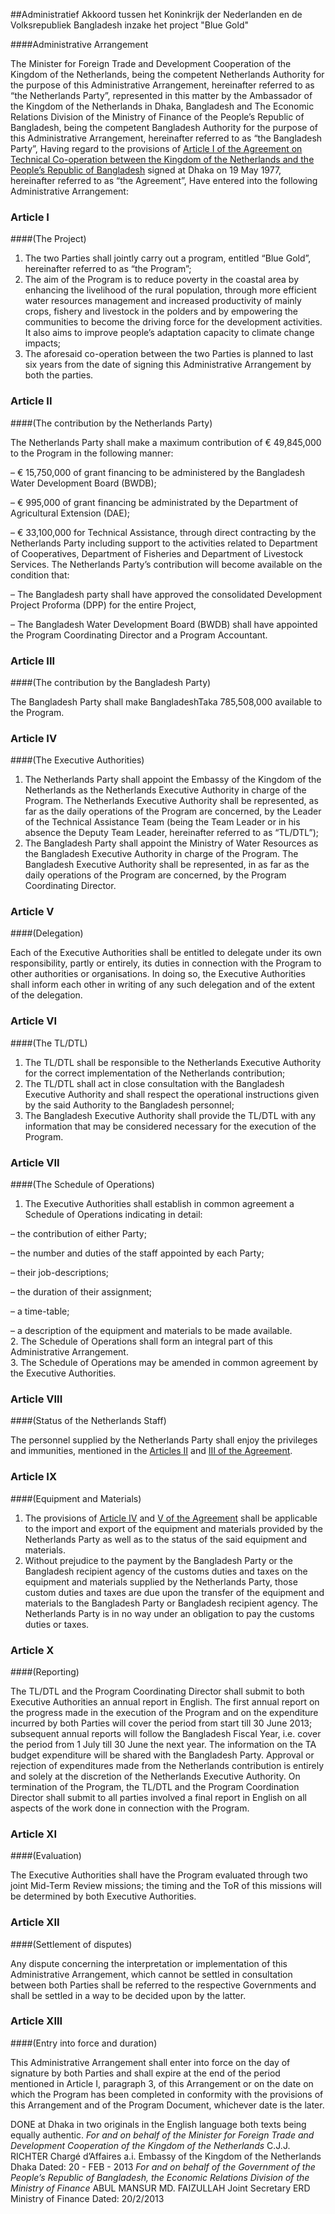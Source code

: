 <meta http-equiv='Content-Type' content='text/html; charset=utf-8' />

##Administratief Akkoord tussen het Koninkrijk der Nederlanden en de Volksrepubliek Bangladesh inzake het project "Blue Gold"

####Administrative Arrangement

The Minister for Foreign Trade and Development Cooperation of the Kingdom of the Netherlands, being the competent Netherlands Authority for the purpose of this Administrative Arrangement, hereinafter referred to as “the Netherlands Party”, represented in this matter by the Ambassador of the Kingdom of the Netherlands in Dhaka, Bangladesh and The Economic Relations Division of the Ministry of Finance of the People’s Republic of Bangladesh, being the competent Bangladesh Authority for the purpose of this Administrative Arrangement, hereinafter referred to as “the Bangladesh Party”, Having regard to the provisions of [Article I of the Agreement on Technical Co-operation between the Kingdom of the Netherlands and the People’s Republic of Bangladesh](../../../../verdrag/overeenkomst/tussen/het/koninkrijk/der/nederlanden/en/de/volksrepubliek/etc/BWBV0005634/README.md) signed at Dhaka on 19 May 1977, hereinafter referred to as “the Agreement”,   Have entered into the following Administrative Arrangement:    

### Article  I  

####(The Project)

1.  The two Parties shall jointly carry out a program, entitled “Blue Gold”, hereinafter referred to as “the Program”;   
2.  The aim of the Program is to reduce poverty in the coastal area by enhancing the livelihood of the rural population, through more efficient water resources management and increased productivity of mainly crops, fishery and livestock in the polders and by empowering the communities to become the driving force for the development activities. It also aims to improve people’s adaptation capacity to climate change impacts;   
3.  The aforesaid co-operation between the two Parties is planned to last six years from the date of signing this Administrative Arrangement by both the parties.  

### Article  II  

####(The contribution by the Netherlands Party)

The Netherlands Party shall make a maximum contribution of € 49,845,000 to the Program in the following manner: 

– € 15,750,000 of grant financing to be administered by the Bangladesh Water Development Board (BWDB);  

– € 995,000 of grant financing be administrated by the Department of Agricultural Extension (DAE);  

– € 33,100,000 for Technical Assistance, through direct contracting by the Netherlands Party including support to the activities related to Department of Cooperatives, Department of Fisheries and Department of Livestock Services.   The Netherlands Party’s contribution will become available on the condition that: 

– The Bangladesh party shall have approved the consolidated Development Project Proforma (DPP) for the entire Project,  

– The Bangladesh Water Development Board (BWDB) shall have appointed the Program Coordinating Director and a Program Accountant.   

### Article  III  

####(The contribution by the Bangladesh Party)

The Bangladesh Party shall make BangladeshTaka 785,508,000 available to the Program. 

### Article  IV  

####(The Executive Authorities)

1.  The Netherlands Party shall appoint the Embassy of the Kingdom of the Netherlands as the Netherlands Executive Authority in charge of the Program. The Netherlands Executive Authority shall be represented, as far as the daily operations of the Program are concerned, by the Leader of the Technical Assistance Team (being the Team Leader or in his absence the Deputy Team Leader, hereinafter referred to as “TL/DTL”);   
2.  The Bangladesh Party shall appoint the Ministry of Water Resources as the Bangladesh Executive Authority in charge of the Program. The Bangladesh Executive Authority shall be represented, in as far as the daily operations of the Program are concerned, by the Program Coordinating Director.  

### Article  V  

####(Delegation)

Each of the Executive Authorities shall be entitled to delegate under its own responsibility, partly or entirely, its duties in connection with the Program to other authorities or organisations. In doing so, the Executive Authorities shall inform each other in writing of any such delegation and of the extent of the delegation. 

### Article  VI  

####(The TL/DTL)

1.  The TL/DTL shall be responsible to the Netherlands Executive Authority for the correct implementation of the Netherlands contribution;   
2.  The TL/DTL shall act in close consultation with the Bangladesh Executive Authority and shall respect the operational instructions given by the said Authority to the Bangladesh personnel;   
3.  The Bangladesh Executive Authority shall provide the TL/DTL with any information that may be considered necessary for the execution of the Program.  

### Article  VII  

####(The Schedule of Operations)

1.  The Executive Authorities shall establish in common agreement a Schedule of Operations indicating in detail: 

– the contribution of either Party;  

– the number and duties of the staff appointed by each Party;  

– their job-descriptions;  

– the duration of their assignment;  

– a time-table;  

– a description of the equipment and materials to be made available.     
2.  The Schedule of Operations shall form an integral part of this Administrative Arrangement.   
3.  The Schedule of Operations may be amended in common agreement by the Executive Authorities.  

### Article  VIII  

####(Status of the Netherlands Staff)

The personnel supplied by the Netherlands Party shall enjoy the privileges and immunities, mentioned in the [Articles II](../../../../verdrag/overeenkomst/tussen/het/koninkrijk/der/nederlanden/en/de/volksrepubliek/etc/BWBV0005634/README.md) and [III of the Agreement](../../../../verdrag/overeenkomst/tussen/het/koninkrijk/der/nederlanden/en/de/volksrepubliek/etc/BWBV0005634/README.md). 

### Article  IX  

####(Equipment and Materials)

1.  The provisions of [Article IV](../../../../verdrag/overeenkomst/tussen/het/koninkrijk/der/nederlanden/en/de/volksrepubliek/etc/BWBV0005634/README.md) and [V of the Agreement](../../../../verdrag/overeenkomst/tussen/het/koninkrijk/der/nederlanden/en/de/volksrepubliek/etc/BWBV0005634/README.md) shall be applicable to the import and export of the equipment and materials provided by the Netherlands Party as well as to the status of the said equipment and materials.   
2.  Without prejudice to the payment by the Bangladesh Party or the Bangladesh recipient agency of the customs duties and taxes on the equipment and materials supplied by the Netherlands Party, those custom duties and taxes are due upon the transfer of the equipment and materials to the Bangladesh Party or Bangladesh recipient agency. The Netherlands Party is in no way under an obligation to pay the customs duties or taxes.  

### Article  X  

####(Reporting)

The TL/DTL and the Program Coordinating Director shall submit to both Executive Authorities an annual report in English. The first annual report on the progress made in the execution of the Program and on the expenditure incurred by both Parties will cover the period from start till 30 June 2013; subsequent annual reports will follow the Bangladesh Fiscal Year, i.e. cover the period from 1 July till 30 June the next year. The information on the TA budget expenditure will be shared with the Bangladesh Party. Approval or rejection of expenditures made from the Netherlands contribution is entirely and solely at the discretion of the Netherlands Executive Authority. On termination of the Program, the TL/DTL and the Program Coordination Director shall submit to all parties involved a final report in English on all aspects of the work done in connection with the Program. 

### Article  XI  

####(Evaluation)

The Executive Authorities shall have the Program evaluated through two joint Mid-Term Review missions; the timing and the ToR of this missions will be determined by both Executive Authorities. 

### Article  XII  

####(Settlement of disputes)

Any dispute concerning the interpretation or implementation of this Administrative Arrangement, which cannot be settled in consultation between both Parties shall be referred to the respective Governments and shall be settled in a way to be decided upon by the latter. 

### Article  XIII  

####(Entry into force and duration)

This Administrative Arrangement shall enter into force on the day of signature by both Parties and shall expire at the end of the period mentioned in Article I, paragraph 3, of this Arrangement or on the date on which the Program has been completed in conformity with the provisions of this Arrangement and of the Program Document, whichever date is the later. 

DONE at Dhaka in two originals in the English language both texts being equally authentic.  *For and on behalf of the Minister for Foreign Trade and Development Cooperation of the Kingdom of the Netherlands*  C.J.J. RICHTER Chargé d’Affaires a.i. Embassy of the Kingdom of the Netherlands Dhaka Dated: 20 - FEB - 2013  *For and on behalf of the Government of the People’s Republic of Bangladesh, the Economic Relations Division of the Ministry of Finance*  ABUL MANSUR MD. FAIZULLAH Joint Secretary ERD Ministry of Finance Dated: 20/2/2013  


